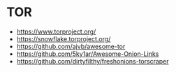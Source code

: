 <h1>TOR</h1>
<ul>
<li><a href="https://www.torproject.org/">https://www.torproject.org/</a></li>
<li><a href="https://snowflake.torproject.org/">https://snowflake.torproject.org/</a></li>
<li><a href="https://github.com/ajvb/awesome-tor">https://github.com/ajvb/awesome-tor</a></li>
<li><a href="https://github.com/5ky1ar/Awesome-Onion-Links">https://github.com/5ky1ar/Awesome-Onion-Links</a></li>
<li><a href="https://github.com/dirtyfilthy/freshonions-torscraper">https://github.com/dirtyfilthy/freshonions-torscraper</a></li>
</ul>